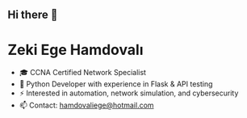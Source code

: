 ## Hi there 👋

# Zeki Ege Hamdovalı

- 🎓 CCNA Certified Network Specialist
- 🧪 Python Developer with experience in Flask & API testing
- ⚡ Interested in automation, network simulation, and cybersecurity
- 📫 Contact: hamdovaliege@hotmail.com

